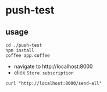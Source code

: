 # push-test

## usage
```
cd ./push-test
npm install
coffee app.coffee
```

- navigate to http://localhost:8000
- click `Store subscription`

```
curl "http://localhost:8000/send-all"
```


